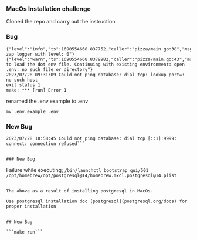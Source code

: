 ### MacOs Installation challenge ###
Cloned the repo and carry out the instruction

### Bug

```
{"level":"info","ts":1690554668.837752,"caller":"pizza/main.go:38","msg":"initiated zap logger with level: 0"}
{"level":"warn","ts":1690554668.8379982,"caller":"pizza/main.go:43","msg":"Failed to load the dot env file. Continuing with existing environment: open .env: no such file or directory"}
2023/07/28 09:31:09 Could not ping database: dial tcp: lookup port=: no such host
exit status 1
make: *** [run] Error 1

```

renamed the .env.example to .env

``` mv .env.example .env ```

### New Bug

``` {"level":"info","ts":1690559925.062627,"caller":"pizza/main.go:38","msg":"initiated zap logger with level: 0"}
2023/07/28 10:58:45 Could not ping database: dial tcp [::1]:9999: connect: connection refused```


### New Bug

```
Failure while executing; `/bin/launchctl bootstrap gui/501 /opt/homebrew/opt/postgresql@14/homebrew.mxcl.postgresql@14.plist`

```

The above as a result of installing postgresql in MacOs.

Use postgresql installation doc [postgresql](postgresql.org/docs) for proper installation


## New Bug

```make run```


